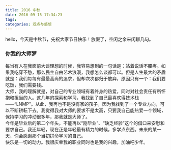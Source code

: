 ```yaml
---
title: 2016 中秋
date: 2016-09-15 17:34:23
tags:
categories: 观点与感想
---
```


hello，今天是中秋节，先祝大家节日快乐！放假了，空闲之余来闲聊几句。

### 你我的大师梦
每当有人在我面前大谈理想的时候，我容易想到的一句话是：站着说话不腰疼。如果我吃穿不愁，那么民主自由艺术浪漫，我想怎么谈都可以。但是人生最大的矛盾就是：我们每每有最最高尚的追求，但却次次都归于放弃，原因只有一个：我们要吃饭，我们需要钱。<br><!-- more -->
大师，我的理解就是，对自己的专业领域有着终身的热爱，同时对社会责任有所怀抱和担当的人。这几年的探索和学习，我找到了自己最喜欢得技术栈——“LNMP”。从此，我再也不是没有家的孩子，因为我找到了一个专业方向，可以不断耕耘下去。我觉得我对大师的要求不是太高，只要我自己能热爱一个领域，保持学习的冲动很多年，那我就是大师了。<br>
今年是毕业后的第二个年头，不能再以“刚毕业”、“缺乏经验”这个的借口来安慰和要求自己。我还年轻，现在正是年轻最有精力的时候，多学点东西。未来的某一天，你会感谢那个当初拼命学习的自己。<br>
快乐是一切的动力。我很庆幸我的职业同时也是我的兴趣，加油吧少年。
